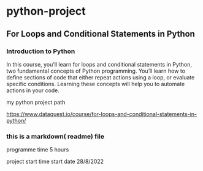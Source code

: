 # python-project
## For Loops and Conditional Statements in Python

### Introduction to Python
In this course, you’ll learn for loops and conditional statements in Python, two fundamental concepts of Python programming. You’ll learn how to define sections of code that either repeat actions using a loop, or evaluate specific conditions. Learning these concepts will help you to automate actions in your code.


my python project path

https://www.dataquest.io/course/for-loops-and-conditional-statements-in-python/


### this is a markdown( readme) file



programme time
5 hours

project start time
start date 28/8/2022
